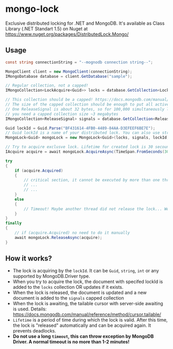 # mongo-lock
Exclusive distributed locking for .NET and MongoDB.
It's available as Class Library (.NET Standart  1.5) on Nuget at https://www.nuget.org/packages/DistributedLock.Mongo/
## Usage

```c#
const string сonnectionString = "--mognodb connection string--";

MongoClient client = new MongoClient(сonnectionString);
IMongoDatabase database = client.GetDatabase("sample");

// Regular collection, not a capped!
IMongoCollection<LockAcquire<Guid>> locks = database.GetCollection<LockAcquire<Guid>>("locks");

// This collection should be a capped! https://docs.mongodb.com/manual/core/capped-collections/
// The size of the capped collection should be enough to put all active locks.
// One ReleaseSignal is about 32 bytes, so for 100,000 simultaneously locks,
// you need a capped collection size ~3 megabytes
IMongoCollection<ReleaseSignal> signals = database.GetCollection<ReleaseSignal>("signals");

Guid lockId = Guid.Parse("BF431614-4FB0-4489-84AA-D3EFEEF6BE7E");
// Guid lockId is a name of your distributed lock. You can also use string, int, etc.
MongoLock<Guid> mongoLock = new MongoLock<Guid>(locks, signals, lockId);

// Try to acquire exclusve lock. Lifetime for created lock is 30 secounds
IAcquire acquire = await mongoLock.AcquireAsync(TimeSpan.FromSeconds(30), TimeSpan.FromSeconds(10));

try
{
    if (acquire.Acquired)
    {
        // critical section, it cannot be executed by more than one thread on any server at a time
        // ...
        // ...
    }
    else
    {
        // Timeout! Maybe another thread did not release the lock... We can try again or throw excepton
    }
}
finally
{
    // if (acquire.Acquired) no need to do it manually
    await mongoLock.ReleaseAsync(acquire);
}
```

## How it works?
- The lock is acquiring by the `lockId`. It can be `Guid`, `string`, `int` or any supported by MongoDB.Driver type.
- When you try to acquire the lock, the document with specifed lockId is added to the `locks` collection OR updates if it exists.
- When the lock is released, the document is updated and a new document is added to the `signals` capped collection
- When the lock is awaiting, the tailable cursor with server-side awaiting is used. Details: https://docs.mongodb.com/manual/reference/method/cursor.tailable/
- `Lifetime` is a period of time during which the lock is valid. After this time, the lock is "released" automatically and can be acquired again. It prevents deadlocks.
- **Do not use a long `timeout`, this can throw exception by MongoDB Driver. A normal timeout is no more than 1-2 minutes!**
